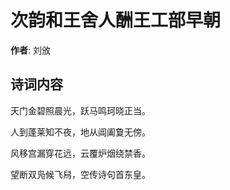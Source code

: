 # 次韵和王舍人酬王工部早朝

**作者**: 刘攽

## 诗词内容

天门金碧照晨光，跃马鸣珂晓正当。

人到蓬莱知不夜，地从阊阖敻无傍。

风移宫漏穿花远，云覆炉烟绕禁香。

望断双凫候飞舄，空传诗句首东皇。

